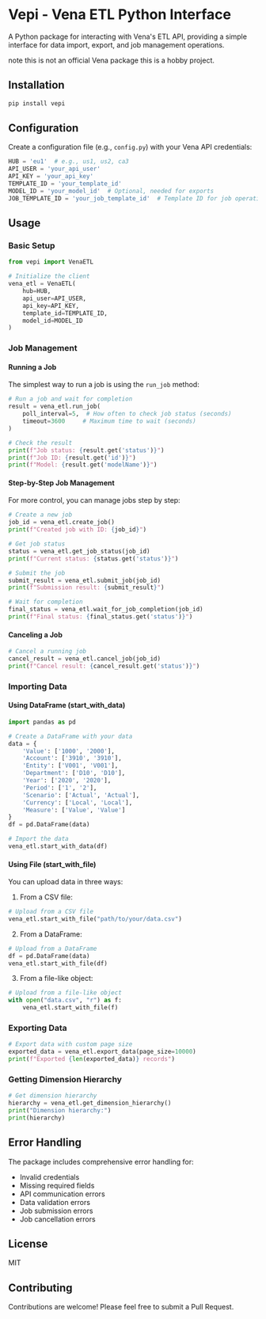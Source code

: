 # Vepi - Vena ETL Python Interface

A Python package for interacting with Vena's ETL API, providing a simple interface for data import, export, and job management operations.

note this is not an official Vena package this is a hobby project.

## Installation

```bash
pip install vepi
```

## Configuration

Create a configuration file (e.g., `config.py`) with your Vena API credentials:

```python
HUB = 'eu1'  # e.g., us1, us2, ca3
API_USER = 'your_api_user'
API_KEY = 'your_api_key'
TEMPLATE_ID = 'your_template_id'
MODEL_ID = 'your_model_id'  # Optional, needed for exports
JOB_TEMPLATE_ID = 'your_job_template_id'  # Template ID for job operations
```

## Usage

### Basic Setup

```python
from vepi import VenaETL

# Initialize the client
vena_etl = VenaETL(
    hub=HUB,
    api_user=API_USER,
    api_key=API_KEY,
    template_id=TEMPLATE_ID,
    model_id=MODEL_ID
)
```

### Job Management

#### Running a Job

The simplest way to run a job is using the `run_job` method:

```python
# Run a job and wait for completion
result = vena_etl.run_job(
    poll_interval=5,  # How often to check job status (seconds)
    timeout=3600     # Maximum time to wait (seconds)
)

# Check the result
print(f"Job status: {result.get('status')}")
print(f"Job ID: {result.get('id')}")
print(f"Model: {result.get('modelName')}")
```

#### Step-by-Step Job Management

For more control, you can manage jobs step by step:

```python
# Create a new job
job_id = vena_etl.create_job()
print(f"Created job with ID: {job_id}")

# Get job status
status = vena_etl.get_job_status(job_id)
print(f"Current status: {status.get('status')}")

# Submit the job
submit_result = vena_etl.submit_job(job_id)
print(f"Submission result: {submit_result}")

# Wait for completion
final_status = vena_etl.wait_for_job_completion(job_id)
print(f"Final status: {final_status.get('status')}")
```

#### Canceling a Job

```python
# Cancel a running job
cancel_result = vena_etl.cancel_job(job_id)
print(f"Cancel result: {cancel_result.get('status')}")
```

### Importing Data

#### Using DataFrame (start_with_data)

```python
import pandas as pd

# Create a DataFrame with your data
data = {
    'Value': ['1000', '2000'],
    'Account': ['3910', '3910'],
    'Entity': ['V001', 'V001'],
    'Department': ['D10', 'D10'],
    'Year': ['2020', '2020'],
    'Period': ['1', '2'],
    'Scenario': ['Actual', 'Actual'],
    'Currency': ['Local', 'Local'],
    'Measure': ['Value', 'Value']
}
df = pd.DataFrame(data)

# Import the data
vena_etl.start_with_data(df)
```

#### Using File (start_with_file)

You can upload data in three ways:

1. From a CSV file:
```python
# Upload from a CSV file
vena_etl.start_with_file("path/to/your/data.csv")
```

2. From a DataFrame:
```python
# Upload from a DataFrame
df = pd.DataFrame(data)
vena_etl.start_with_file(df)
```

3. From a file-like object:
```python
# Upload from a file-like object
with open("data.csv", "r") as f:
    vena_etl.start_with_file(f)
```

### Exporting Data

```python
# Export data with custom page size
exported_data = vena_etl.export_data(page_size=10000)
print(f"Exported {len(exported_data)} records")
```

### Getting Dimension Hierarchy

```python
# Get dimension hierarchy
hierarchy = vena_etl.get_dimension_hierarchy()
print("Dimension hierarchy:")
print(hierarchy)
```

## Error Handling

The package includes comprehensive error handling for:
- Invalid credentials
- Missing required fields
- API communication errors
- Data validation errors
- Job submission errors
- Job cancellation errors

## License

MIT

## Contributing

Contributions are welcome! Please feel free to submit a Pull Request. 